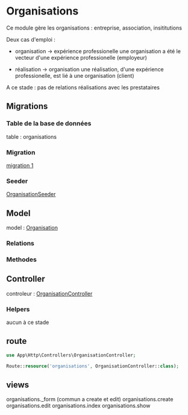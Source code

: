 # Organisations
Ce module gère les organisations : entreprise, association, insititutions

Deux cas d'emploi : 
- organisation -> expérience professionelle
une organisation a été le vecteur d'une expérience professionelle (employeur)

- réalisation -> organisation
une réalisation, d'une expérience professionelle, est lié à une organisation (client)

A ce stade : pas de relations réalisations avec les prestataires


## Migrations
### Table de la base de données
table : organisations

### Migration
[migration 1](../../srcLaravel/database/migrations/2025_07_03_164608_create_tbl_organisations_table.php)

### Seeder


[OrganisationSeeder](../../srcLaravel/database/seeders/OrganisationSeeder.php)


## Model
model : [Organisation](../../srcLaravel/app/Models/Organisation.php)

### Relations

### Methodes

## Controller
controleur : [OrganisationController](../../srcLaravel/app/Http/OrganisationController.php)

### Helpers
aucun à ce stade

## route 


```php
use App\Http\Controllers\OrganisationController;
```

```php
Route::resource('organisations', OrganisationController::class);
```

## views
organisations._form  (commun a create et edit)
organisations.create
organisations.edit
organisations.index
organisations.show

<!-- 


## Outils
### command artisan
### seeder
-->


